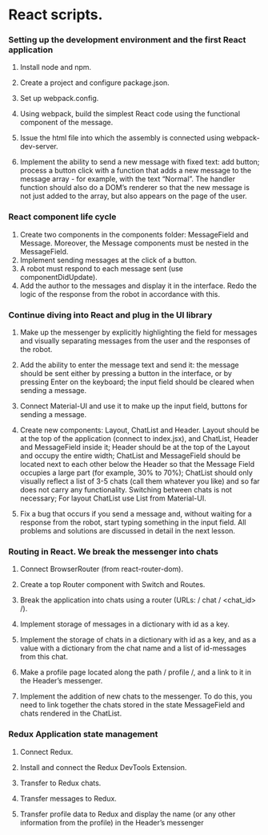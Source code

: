 # React scripts.

### Setting up the development environment and the first React application

<p>

1. Install node and npm.
2. Create a project and configure package.json.
3. Set up webpack.config.
4. Using webpack, build the simplest React code using the functional component of the message.
5. Issue the html file into which the assembly is connected using webpack-dev-server.
6. Implement the ability to send a new message with fixed text: add button; process a button click with a function that adds a new message to the message array - for example, with the text “Normal”. The handler function should also do a DOM’s renderer so that the new message is not just added to the array, but also appears on the page of the user.

    </p>

### React component life cycle

   <p>

1. Create two components in the components folder: MessageField and Message. Moreover, the Message components must be nested in the MessageField.
2. Implement sending messages at the click of a button.
3. A robot must respond to each message sent (use componentDidUpdate).
4. Add the author to the messages and display it in the interface. Redo the logic of the response from the robot in accordance with this.
    </p>

### Continue diving into React and plug in the UI library

   <p>

1. Make up the messenger by explicitly highlighting the field for messages and visually separating messages from the user and the responses of the robot.
2. Add the ability to enter the message text and send it:
   the message should be sent either by pressing a button in the interface, or by pressing Enter on the keyboard;
   the input field should be cleared when sending a message.

3. Connect Material-UI and use it to make up the input field, buttons for sending a message.
4. Create new components: Layout, ChatList and Header.
   Layout should be at the top of the application (connect to index.jsx), and ChatList, Header and MessageField inside it; Header should be at the top of the Layout and occupy the entire width; ChatList and MessageField should be located next to each other below the Header so that the Message Field occupies a large part (for example, 30% to 70%); ChatList should only visually reflect a list of 3-5 chats (call them whatever you like) and so far does not carry any functionality. Switching between chats is not necessary; For layout ChatList use List from Material-UI.
5. Fix a bug that occurs if you send a message and, without waiting for a response from the robot, start typing something in the input field. All problems and solutions are discussed in detail in the next lesson.

    </p>

### Routing in React. We break the messenger into chats

   <p>

1. Connect BrowserRouter (from react-router-dom).
2. Create a top Router component with Switch and Routes.
3. Break the application into chats using a router (URLs: / chat / <chat_id> /).
4. Implement storage of messages in a dictionary with id as a key.
5. Implement the storage of chats in a dictionary with id as a key, and as a value with a dictionary from the chat name and a list of id-messages from this chat.
6. Make a profile page located along the path / profile /, and a link to it in the Header’s messenger.
7. Implement the addition of new chats to the messenger. To do this, you need to link together the chats stored in the state MessageField and chats rendered in the ChatList.

    </p>

### Redux Application state management

   <p>

1. Connect Redux.
2. Install and connect the Redux DevTools Extension.
3. Transfer to Redux chats.
4. Transfer messages to Redux.
5. Transfer profile data to Redux and display the name (or any other information from the profile) in the Header’s messenger

    </p>

